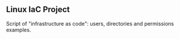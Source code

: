 ## Linux IaC Project

Script of "infrastructure as code": users, directories and permissions examples.
